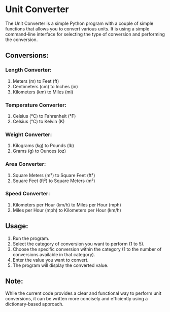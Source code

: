
# Unit Converter

The Unit Converter is a simple Python program with a couple of simple functions that allows you to convert various units. It is using a simple command-line interface for selecting the type of conversion and performing the conversion. 

## Conversions:

### Length Converter:

1. Meters (m) to Feet (ft)
2. Centimeters (cm) to Inches (in)
3. Kilometers (km) to Miles (mi)

### Temperature Converter:

1. Celsius (°C) to Fahrenheit (°F)
2. Celsius (°C) to Kelvin (K)

### Weight Converter:

1. Kilograms (kg) to Pounds (lb)
2. Grams (g) to Ounces (oz)

### Area Converter:

1. Square Meters (m²) to Square Feet (ft²)
2. Square Feet (ft²) to Square Meters (m²)

### Speed Converter:

1. Kilometers per Hour (km/h) to Miles per Hour (mph)
2. Miles per Hour (mph) to Kilometers per Hour (km/h)

## Usage:

1. Run the program.
2. Select the category of conversion you want to perform (1 to 5).
3. Choose the specific conversion within the category (1 to the number of conversions available in that category).
4. Enter the value you want to convert.
5. The program will display the converted value.

## Note:

While the current code provides a clear and functional way to perform unit conversions, it can be written more concisely and efficiently using a dictionary-based approach. 
